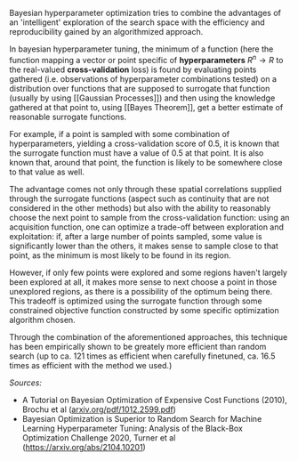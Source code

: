 Bayesian hyperparameter optimization tries to combine the advantages of an 'intelligent' exploration of the search space with the efficiency and reproducibility gained by an algorithmized approach.

In bayesian hyperparameter tuning, the minimum of a function (here the function mapping a vector or point specific of **hyperparameters** $R^n \rightarrow R$ to the real-valued **cross-validation** loss) is found by evaluating points gathered (i.e. observations of hyperparameter combinations tested) on a distribution over functions that are supposed to surrogate that function (usually by using [[Gaussian Processes]]) and then using the knowledge gathered at that point to, using [[Bayes Theorem]], get a better estimate of reasonable surrogate functions. 

For example, if a point is sampled with some combination of hyperparameters, yielding a cross-validation score of $0.5$, it is known that the surrogate function must have a value of $0.5$ at that point. It is also known that, around that point, the function is likely to be somewhere close to that value as well. 

The advantage comes not only through these spatial correlations supplied through the surrogate functions (aspect such as continuity that are not considered in the other methods) but also with the ability to reasonably choose the next point to sample from the cross-validation function: using an acquisition function, one can optimize a trade-off between exploration and exploitation: 
if, after a large number of points sampled, some value is significantly lower than the others, it makes sense to sample close to that point, as the minimum is most likely to be found in its region. 

However, if only few points were explored and some regions haven't largely been explored at all, it makes more sense to next choose a point in those unexplored regions, as there is a possibility of the optimum being there. This tradeoff is optimized using the surrogate function through some constrained objective function constructed by some specific optimization algorithm chosen.

Through the combination of the aforementioned approaches, this technique has been empirically shown to be greately more efficient than random search (up to ca. 121 times as efficient when carefully finetuned, ca. 16.5 times as efficient with the method we used.)

*Sources:* 
-  A Tutorial on Bayesian Optimization of Expensive Cost Functions (2010), Brochu et al 
([arxiv.org/pdf/1012.2599.pdf](https://arxiv.org/pdf/1012.2599.pdf))
- Bayesian Optimization is Superior to Random Search for Machine Learning Hyperparameter Tuning: Analysis of the Black-Box Optimization Challenge 2020, Turner et al  (https://arxiv.org/abs/2104.10201)

